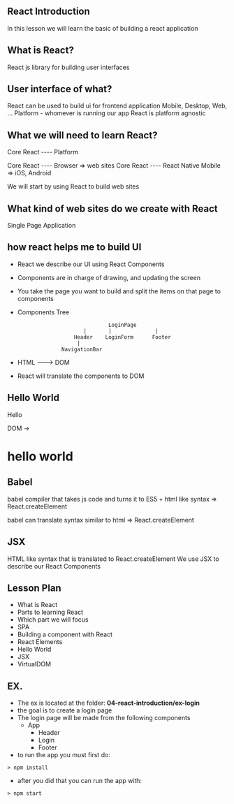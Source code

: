## React Introduction

In this lesson we will learn the basic of building a react application

## What is React?

React js library for building user interfaces

## User interface of what?

React can be used to build ui for frontend application
Mobile, Desktop, Web, ...
Platform - whomever is running our app
React is platform agnostic

## What we will need to learn React?

Core React ---- Platform

Core React ---- Browser => web sites
Core React ---- React Native Mobile => iOS, Android

We will start by using React to build web sites

## What kind of web sites do we create with React

Single Page Application

## how react helps me to build UI

- React we describe our UI using React Components
- Components are in charge of drawing, and updating the screen
- You take the page you want to build and split the items on that page to components
- Components Tree


                                   LoginPage
                           |       |              |
                        Header    LoginForm      Footer
                         |
                    NavigationBar
- HTML ---> DOM 
- React will translate the components to DOM


## Hello World

Hello

DOM -> <h1>hello world</h1>


## Babel

babel compiler that takes js code and turns it to ES5 + html like syntax => React.createElement

babel can translate syntax similar to html => React.createElement

## JSX

HTML like syntax that is translated to React.createElement
We use JSX to describe our React Components






## Lesson Plan

- What is React
- Parts to learning React
- Which part we will focus
- SPA
- Building a component with React
- React Elements
- Hello World
- JSX
- VirtualDOM

## EX.

- The ex is located at the folder: **04-react-introduction/ex-login**
- the goal is to create a login page
- The login page will be made from the following components
  - App
    - Header
    - Login
    - Footer
- to run the app you must first do:

```
> npm install
```

- after you did that you can run the app with:

```
> npm start
```
